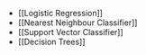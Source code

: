 - [[Logistic Regression]]
- [[Nearest Neighbour Classifier]]
-  [[Support Vector Classifier]]
- [[Decision Trees]]